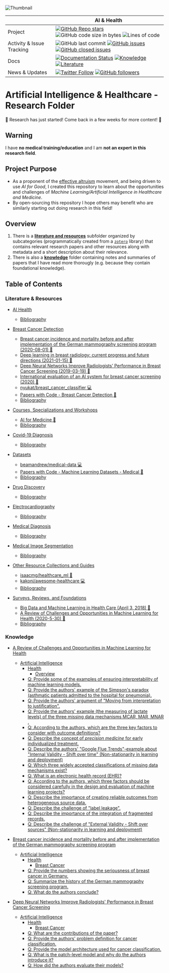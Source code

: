 ![Thumbnail](https://github.com/pwenker/ai_and_health/blob/main/src/images/healthai.png?raw=true)


|  | AI & Health |
| --- | --- |
| Project                | [![GitHub Repo stars](https://img.shields.io/github/stars/pwenker/ai_and_health?style=social)](https://github.com/pwenker/ai_and_health) ![GitHub code size in bytes](https://img.shields.io/github/languages/code-size/pwenker/ai_and_health) ![Lines of code](https://img.shields.io/tokei/lines/github/pwenker/ai_and_health)
| Activity & Issue Tracking | ![GitHub last commit](https://img.shields.io/github/last-commit/pwenker/ai_and_health) [![GitHub issues](https://img.shields.io/github/issues-raw/pwenker/ai_and_health)](https://github.com/pwenker/ai_and_health/issues?q=is%3Aopen+is%3Aissue) [![GitHub closed issues](https://img.shields.io/github/issues-closed-raw/pwenker/ai_and_health)](https://github.com/pwenker/ai_and_health/issues?q=is%3Aissue+is%3Aclosed)  |
| Docs | [![Documentation Status](https://img.shields.io/badge/Docs-index-green)](https://pwenker.com/ai_and_health) [![Knowledge](https://img.shields.io/badge/Docs-knowledge-brightgreen)](https://pwenker.com/ai_and_health/knowledge/) [![Literature](https://img.shields.io/badge/Docs-literature-brightgreen)](https://pwenker.com/ai_and_health/literature/) | 
| News & Updates | [![Twitter Follow](https://img.shields.io/twitter/follow/PascalWenker?style=social)](https://twitter.com/PascalWenker) [![GitHub followers](https://img.shields.io/github/followers/pwenker?style=social)](https://github.com/pwenker)|


# Artificial Intelligence & Healthcare - Research Folder

:construction: Research has just started! Come back in a few weeks for more content! :construction:

## Warning

I have **no medical training/education** and I am **not an expert in this research field**.

## Project Purpose

- As a proponent of the [effective altruism](https://en.wikipedia.org/wiki/Effective_altruism) movement, and being driven to use *AI for Good*, I created this repository to learn about the opportunities and challenges of *Machine Learning/Artificial Intelligence in Healthcare and Medicine*.
- By open-sourcing this repository I hope others may benefit who are similarly starting out doing research in this field!


## Overview

1. There is a [**literature and resources**](docs/literature/readme.md) subfolder organized by subcategories (programmatically created from a [`zotero`](https://www.zotero.org/) library) that contains relevant research papers and other resources along with metadata and a short description about their relevance.
2. There is also a [**knowledge**](docs/knowledge/readme.md) folder containing notes and summaries of papers that I have read more thorougly (e.g. because they contain foundational knowledge). 
## Table of Contents

### Literature & Resources


   * [AI Health](docs/literature/ai_health.md#ai-health)
      * [Bibliography](docs/literature/ai_health.md#bibliography)

   * [Breast Cancer Detection](docs/literature/breast_cancer_detection.md#breast-cancer-detection)
      * [Breast cancer incidence and mortality before and after implementation of the German mammography screening program (2020-08-01) <g-emoji class="g-emoji" alias="book" fallback-src="https://github.githubassets.com/images/icons/emoji/unicode/1f4d6.png">📖</g-emoji>](docs/literature/breast_cancer_detection.md#breast-cancer-incidence-and-mortality-before-and-after-implementation-of-the-german-mammography-screening-program-2020-08-01-book)
      * [Deep learning in breast radiology: current progress and future directions (2021-01-15) <g-emoji class="g-emoji" alias="book" fallback-src="https://github.githubassets.com/images/icons/emoji/unicode/1f4d6.png">📖</g-emoji>](docs/literature/breast_cancer_detection.md#deep-learning-in-breast-radiology-current-progress-and-future-directions-2021-01-15-book)
      * [Deep Neural Networks Improve Radiologists’ Performance in Breast Cancer Screening (2019-03-19) <g-emoji class="g-emoji" alias="book" fallback-src="https://github.githubassets.com/images/icons/emoji/unicode/1f4d6.png">📖</g-emoji>](docs/literature/breast_cancer_detection.md#deep-neural-networks-improve-radiologists-performance-in-breast-cancer-screening-2019-03-19-book)
      * [International evaluation of an AI system for breast cancer screening (2020) <g-emoji class="g-emoji" alias="book" fallback-src="https://github.githubassets.com/images/icons/emoji/unicode/1f4d6.png">📖</g-emoji>](docs/literature/breast_cancer_detection.md#international-evaluation-of-an-ai-system-for-breast-cancer-screening-2020-book)
      * [nyukat/breast_cancer_classifier <g-emoji class="g-emoji" alias="computer" fallback-src="https://github.githubassets.com/images/icons/emoji/unicode/1f4bb.png">💻</g-emoji>](docs/literature/breast_cancer_detection.md#nyukatbreast_cancer_classifier-computer)
      * [Papers with Code - Breast Cancer Detection <g-emoji class="g-emoji" alias="book" fallback-src="https://github.githubassets.com/images/icons/emoji/unicode/1f4d6.png">📖</g-emoji>](docs/literature/breast_cancer_detection.md#papers-with-code---breast-cancer-detection-book)
      * [Bibliography](docs/literature/breast_cancer_detection.md#bibliography)

   * [Courses, Specializations and Workshops](docs/literature/courses,_specializations_and_workshops.md#courses-specializations-and-workshops)
      * [AI for Medicine <g-emoji class="g-emoji" alias="book" fallback-src="https://github.githubassets.com/images/icons/emoji/unicode/1f4d6.png">📖</g-emoji>](docs/literature/courses,_specializations_and_workshops.md#ai-for-medicine-book)
      * [Bibliography](docs/literature/courses,_specializations_and_workshops.md#bibliography)

   * [Covid-19 Diagnosis](docs/literature/covid-19_diagnosis.md#covid-19-diagnosis)
      * [Bibliography](docs/literature/covid-19_diagnosis.md#bibliography)

   * [Datasets](docs/literature/datasets.md#datasets)
      * [beamandrew/medical-data <g-emoji class="g-emoji" alias="computer" fallback-src="https://github.githubassets.com/images/icons/emoji/unicode/1f4bb.png">💻</g-emoji>](docs/literature/datasets.md#beamandrewmedical-data-computer)
      * [Papers with Code - Machine Learning Datasets - Medical <g-emoji class="g-emoji" alias="book" fallback-src="https://github.githubassets.com/images/icons/emoji/unicode/1f4d6.png">📖</g-emoji>](docs/literature/datasets.md#papers-with-code---machine-learning-datasets---medical-book)
      * [Bibliography](docs/literature/datasets.md#bibliography)

   * [Drug Discovery](docs/literature/drug_discovery.md#drug-discovery)
      * [Bibliography](docs/literature/drug_discovery.md#bibliography)

   * [Electrocardiography](docs/literature/electrocardiography.md#electrocardiography)
      * [Bibliography](docs/literature/electrocardiography.md#bibliography)

   * [Medical Diagnosis](docs/literature/medical_diagnosis.md#medical-diagnosis)
      * [Bibliography](docs/literature/medical_diagnosis.md#bibliography)

   * [Medical Image Segmentation](docs/literature/medical_image_segmentation.md#medical-image-segmentation)
      * [Bibliography](docs/literature/medical_image_segmentation.md#bibliography)

   * [Other Resource Collections and Guides](docs/literature/other_resource_collections_and_guides.md#other-resource-collections-and-guides)
      * [isaacmg/healthcare_ml <g-emoji class="g-emoji" alias="book" fallback-src="https://github.githubassets.com/images/icons/emoji/unicode/1f4d6.png">📖</g-emoji>](docs/literature/other_resource_collections_and_guides.md#isaacmghealthcare_ml-book)
      * [kakoni/awesome-healthcare <g-emoji class="g-emoji" alias="computer" fallback-src="https://github.githubassets.com/images/icons/emoji/unicode/1f4bb.png">💻</g-emoji>](docs/literature/other_resource_collections_and_guides.md#kakoniawesome-healthcare-computer)
      * [Bibliography](docs/literature/other_resource_collections_and_guides.md#bibliography)

   * [Surveys, Reviews, and Foundations](docs/literature/surveys,_reviews,_and_foundations.md#surveys-reviews-and-foundations)
      * [Big Data and Machine Learning in Health Care (April 3, 2018) <g-emoji class="g-emoji" alias="book" fallback-src="https://github.githubassets.com/images/icons/emoji/unicode/1f4d6.png">📖</g-emoji>](docs/literature/surveys,_reviews,_and_foundations.md#big-data-and-machine-learning-in-health-care-april-3-2018-book)
      * [A Review of Challenges and Opportunities in Machine Learning for Health (2020-5-30) <g-emoji class="g-emoji" alias="book" fallback-src="https://github.githubassets.com/images/icons/emoji/unicode/1f4d6.png">📖</g-emoji>](docs/literature/surveys,_reviews,_and_foundations.md#a-review-of-challenges-and-opportunities-in-machine-learning-for-health-2020-5-30-book)
      * [Bibliography](docs/literature/surveys,_reviews,_and_foundations.md#bibliography)

### Knowledge


   * [A Review of Challenges and Opportunities in Machine Learning for Health](docs/knowledge/a_review_of_challenges_and_opportunities_in_machine_learning_for_health.md#a-review-of-challenges-and-opportunities-in-machine-learning-for-health)
      * [Artificial Intelligence](docs/knowledge/a_review_of_challenges_and_opportunities_in_machine_learning_for_health.md#artificial-intelligence)
         * [Health](docs/knowledge/a_review_of_challenges_and_opportunities_in_machine_learning_for_health.md#health)
            * [Overview](docs/knowledge/a_review_of_challenges_and_opportunities_in_machine_learning_for_health.md#overview)
         * [Q: Provide some of the examples of ensuring interpretability of machine learning models.](docs/knowledge/a_review_of_challenges_and_opportunities_in_machine_learning_for_health.md#q-provide-some-of-the-examples-of-ensuring-interpretability-of-machine-learning-models)
         * [Q: Provide the authors' example of the Simpson's paradox (asthmatic patients admitted to the hospital for pneumonia).](docs/knowledge/a_review_of_challenges_and_opportunities_in_machine_learning_for_health.md#q-provide-the-authors-example-of-the-simpsons-paradox-asthmatic-patients-admitted-to-the-hospital-for-pneumonia)
         * [Q: Provide the authors' argument of "Moving from interpretation to justification".](docs/knowledge/a_review_of_challenges_and_opportunities_in_machine_learning_for_health.md#q-provide-the-authors-argument-of-moving-from-interpretation-to-justification)
         * [Q: Provide the authors' example (the measuring of lactate levels) of the three missing data mechanisms MCAR, MAR, MNAR .](docs/knowledge/a_review_of_challenges_and_opportunities_in_machine_learning_for_health.md#q-provide-the-authors-example-the-measuring-of-lactate-levelsof-the-three-missing-data-mechanisms-mcar-mar-mnar-)
         * [Q: According to the authors, which are the three key factors to consider with outcome definitions?](docs/knowledge/a_review_of_challenges_and_opportunities_in_machine_learning_for_health.md#q-according-to-the-authors-which-are-the-three-key-factors-to-consider-with-outcome-definitions)
         * [Q: Describe the concept of <em>precision medicine</em> for early individualized treatment.](docs/knowledge/a_review_of_challenges_and_opportunities_in_machine_learning_for_health.md#q-describe-the-concept-ofprecision-medicine-for-early-individualized-treatment)
         * [Q: Describe the authors' "Google Flue Trends"-example about "Internal Validity - Shift over time" (Non-stationarity in learning and deployment)](docs/knowledge/a_review_of_challenges_and_opportunities_in_machine_learning_for_health.md#q-describe-the-authors-google-flue-trends-example-about-internal-validity---shift-over-time-non-stationarity-in-learning-and-deployment)
         * [Q: Which three widely accepted classifications of missing data mechanisms exist?](docs/knowledge/a_review_of_challenges_and_opportunities_in_machine_learning_for_health.md#q-which-three-widely-accepted-classifications-of-missing-data-mechanisms-exist)
         * [Q: What is an electronic health record (EHR)?](docs/knowledge/a_review_of_challenges_and_opportunities_in_machine_learning_for_health.md#q-what-is-an-electronic-health-record-ehr)
         * [Q: According to the authors, which three factors should be considered carefully in the design and evaluation of machine learning projects?](docs/knowledge/a_review_of_challenges_and_opportunities_in_machine_learning_for_health.md#q-according-to-the-authors-which-three-factors-should-be-considered-carefully-in-the-design-and-evaluation-of-machine-learning-projects)
         * [Q: Describe the importance of creating reliable outcomes from heterogeneous source data.](docs/knowledge/a_review_of_challenges_and_opportunities_in_machine_learning_for_health.md#q-describe-the-importance-of-creating-reliable-outcomes-from-heterogeneous-source-data)
         * [Q: Describe the challenge of "label leakage".](docs/knowledge/a_review_of_challenges_and_opportunities_in_machine_learning_for_health.md#q-describe-the-challenge-of-label-leakage)
         * [Q: Describe the importance of the integration of fragmented records.](docs/knowledge/a_review_of_challenges_and_opportunities_in_machine_learning_for_health.md#q-describe-the-importance-of-the-integration-of-fragmented-records)
         * [Q: Describe the challenge of "External Validity - Shift over sources" (Non-stationarity in learning and deployment)](docs/knowledge/a_review_of_challenges_and_opportunities_in_machine_learning_for_health.md#q-describe-the-challenge-of-external-validity---shift-over-sources-non-stationarity-in-learning-and-deployment)

   * [Breast cancer incidence and mortality before and after implementation of the German mammography screening program](docs/knowledge/breast_cancer_incidence_and_mortality_before_and_after_implementation_of_the_german_mammography_screening_program.md#breast-cancer-incidence-and-mortality-before-and-after-implementation-of-the-german-mammography-screening-program)
      * [Artificial Intelligence](docs/knowledge/breast_cancer_incidence_and_mortality_before_and_after_implementation_of_the_german_mammography_screening_program.md#artificial-intelligence)
         * [Health](docs/knowledge/breast_cancer_incidence_and_mortality_before_and_after_implementation_of_the_german_mammography_screening_program.md#health)
            * [Breast Cancer](docs/knowledge/breast_cancer_incidence_and_mortality_before_and_after_implementation_of_the_german_mammography_screening_program.md#breast-cancer)
         * [Q: Provide the numbers showing the seriousness of breast cancer in Germany.](docs/knowledge/breast_cancer_incidence_and_mortality_before_and_after_implementation_of_the_german_mammography_screening_program.md#q-provide-the-numbers-showing-the-seriousness-of-breast-cancer-in-germany)
         * [Q: Summarize the history of the German mammography screening program.](docs/knowledge/breast_cancer_incidence_and_mortality_before_and_after_implementation_of_the_german_mammography_screening_program.md#q-summarize-the-history-of-the-german-mammography-screening-program)
         * [Q: What do the authors conclude?](docs/knowledge/breast_cancer_incidence_and_mortality_before_and_after_implementation_of_the_german_mammography_screening_program.md#q-what-do-the-authors-conclude)

   * [Deep Neural Networks Improve Radiologists' Performance in Breast Cancer Screening](docs/knowledge/deep_neural_networks_improve_radiologists'_performance_in_breast_cancer_screening.md#deep-neural-networks-improve-radiologists-performance-in-breast-cancer-screening)
      * [Artificial Intelligence](docs/knowledge/deep_neural_networks_improve_radiologists'_performance_in_breast_cancer_screening.md#artificial-intelligence)
         * [Health](docs/knowledge/deep_neural_networks_improve_radiologists'_performance_in_breast_cancer_screening.md#health)
            * [Breast Cancer](docs/knowledge/deep_neural_networks_improve_radiologists'_performance_in_breast_cancer_screening.md#breast-cancer)
         * [Q: What are the contributions of the paper?](docs/knowledge/deep_neural_networks_improve_radiologists'_performance_in_breast_cancer_screening.md#q-what-are-the-contributions-of-the-paper)
         * [Q: Provide the authors' problem definition for cancer classification.](docs/knowledge/deep_neural_networks_improve_radiologists'_performance_in_breast_cancer_screening.md#q-provide-the-authors-problem-definition-for-cancer-classification)
         * [Q: Provide the model architecture used for cancer classification.](docs/knowledge/deep_neural_networks_improve_radiologists'_performance_in_breast_cancer_screening.md#q-provide-the-model-architecture-used-for-cancer-classification)
         * [Q: What is the patch-level model and why do the authors introduce it?](docs/knowledge/deep_neural_networks_improve_radiologists'_performance_in_breast_cancer_screening.md#q-what-is-the-patch-level-model-and-why-do-the-authors-introduce-it)
         * [Q: How did the authors evaluate their models?](docs/knowledge/deep_neural_networks_improve_radiologists'_performance_in_breast_cancer_screening.md#q-how-did-the-authors-evaluate-their-models)

